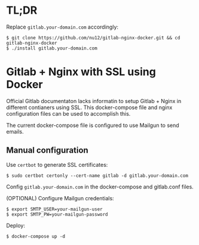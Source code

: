 # TL;DR

Replace `gitlab.your-domain.com` accordingly:

```shell
$ git clone https://github.com/nu12/gitlab-nginx-docker.git && cd gitlab-nginx-docker
$ ./install gitlab.your-domain.com
```

# Gitlab + Nginx with SSL using Docker

Official Gitlab documentaton lacks informatin to setup Gitlab + Nginx in different contianers using SSL. This docker-compose file and nginx configuration files can be used to accomplish this.

The current docker-compose file is configured to use Mailgun to send emails.

## Manual configuration

Use `certbot` to generate SSL certificates:
```shell
$ sudo certbot certonly --cert-name gitlab -d gitlab.your-domain.com
```

Config `gitlab.your-domain.com` in the docker-compose and gitlab.conf files.

(OPTIONAL) Configure Mailgun credentials:
```shell
$ export SMTP_USER=your-mailgun-user
$ export SMTP_PW=your-mailgun-password
```

Deploy:
```shell
$ docker-compose up -d
```
